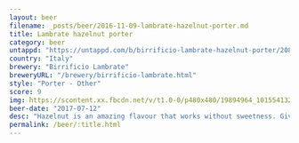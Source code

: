 ```yaml
---
layout: beer
filename: _posts/beer/2016-11-09-lambrate-hazelnut-porter.md
title: Lambrate hazelnut porter
category: beer
untappd: "https://untappd.com/b/birrificio-lambrate-hazelnut-porter/2088254"
country: "Italy"
brewery: "Birrificio Lambrate"
breweryURL: "/brewery/birrificio-lambrate.html"
style: "Porter - Other"
score: 9
img: https://scontent.xx.fbcdn.net/v/t1.0-0/p480x480/19894964_10155413282868745_2382469259806849987_n.jpg?_nc_cat=103&_nc_ht=scontent.xx&oh=2d82f343750e43af03e28c637de1410a&oe=5DC0B0F8
beer-date: "2017-07-12"
desc: "Hazelnut is an amazing flavour that works without sweetness. Gives you exactly what you so for"
permalink: /beer/:title.html
---
```

